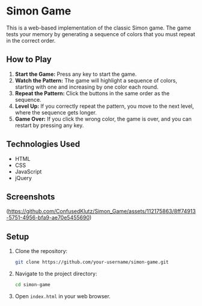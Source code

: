 # Simon Game

This is a web-based implementation of the classic Simon game. The game tests your memory by generating a sequence of colors that you must repeat in the correct order.

## How to Play

1. **Start the Game:** Press any key to start the game.
2. **Watch the Pattern:** The game will highlight a sequence of colors, starting with one and increasing by one color each round.
3. **Repeat the Pattern:** Click the buttons in the same order as the sequence.
4. **Level Up:** If you correctly repeat the pattern, you move to the next level, where the sequence gets longer.
5. **Game Over:** If you click the wrong color, the game is over, and you can restart by pressing any key.

## Technologies Used

- HTML
- CSS
- JavaScript
- jQuery

## Screenshots
(https://github.com/ConfusedKlutz/Simon_Game/assets/112175863/8ff74913-5751-4956-bfa9-ae70e5455690)

## Setup

1. Clone the repository:
    ```bash
    git clone https://github.com/your-username/simon-game.git
    ```
2. Navigate to the project directory:
    ```bash
    cd simon-game
    ```
3. Open `index.html` in your web browser.


